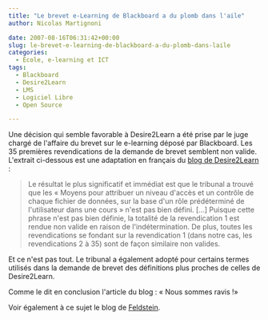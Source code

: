 ```yaml
---
title: "Le brevet e-Learning de Blackboard a du plomb dans l'aile"
author: Nicolas Martignoni

date: 2007-08-16T06:31:42+00:00
slug: le-brevet-e-learning-de-blackboard-a-du-plomb-dans-laile
categories:
  - École, e-learning et ICT
tags:
  - Blackboard
  - Desire2Learn
  - LMS
  - Logiciel Libre
  - Open Source

---
```

Une décision qui semble favorable à Desire2Learn a été prise par le juge chargé de l'affaire du brevet sur le e-learning déposé par Blackboard. Les 35 premières revendications de la demande de brevet semblent non valide. L'extrait ci-dessous est une adaptation en français du <a href="http://www.desire2learn.com/patentinfo/">blog de Desire2Learn</a> :

> Le résultat le plus significatif et immédiat est que le tribunal a trouvé que les « Moyens pour attribuer un niveau d'accès et un contrôle de chaque fichier de données, sur la base d'un rôle prédéterminé de l'utilisateur dans une cours » n'est pas bien défini. [&hellip;] Puisque cette phrase n'est pas bien définie, la totalité de la revendication 1 est rendue non valide en raison de l'indétermination. De plus, toutes les revendications se fondant sur la revendication 1 (dans notre cas, les revendications 2 à 35) sont de façon similaire non valides.

Et ce n'est pas tout. Le tribunal a également adopté pour certains termes utilisés dans la demande de brevet des définitions plus proches de celles de Desire2Learn.

Comme le dit en conclusion l'article du blog : « Nous sommes ravis !»

Voir également à ce sujet le blog de <a href="http://mfeldstein.com/first-35-claims-of-blackboards-patent-ruled-invalid/">Feldstein</a>.

<!--more-->
